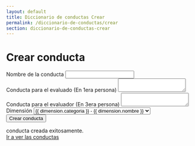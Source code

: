 ```yaml
---
layout: default
title: Diccionario de conductas Crear
permalink: /diccionario-de-conductas/crear
section: diccionario-de-conductas-crear
---
```


<div class="container mt-5">
  <h1 class="mb-4">Crear conducta</h1>
  <form id="conducta-form">
    <div class="mb-3">
      <label for="nombre" class="form-label">Nombre de la conducta</label>
      <input type="text" class="form-control" id="nombre" name="nombre" required>
    </div>
    <div class="mb-3">
      <label for="evaluado" class="form-label">Conducta para el evaluado (En 1era persona)</label>
      <textarea class="form-control" id="evaluado" name="evaluado" required></textarea>
    </div>
    <div class="mb-3">
      <label for="evaluador" class="form-label">Conducta para el evaluador (En 3era persona)</label>
      <textarea class="form-control" id="evaluador" name="evaluador" required></textarea>
    </div>
    <div class="mb-3">
      <label for="dimension" class="form-label">Dimensión</label>
      <select class="form-select" id="dimension" name="dimension" required>
        {% for dimension in site.data.dimension %}
          <option value="{{ dimension.nombre }}">{{ dimension.categoria }} - {{ dimension.nombre }}</option>
        {% endfor %}
      </select>
    </div>
    <button type="submit" class="btn btn-primary">Crear conducta</button>
  </form>
  <div id="success-message" class="mt-3 d-none">
    <div class="alert alert-success" role="alert">
      conducta creada exitosamente.
    </div>
    <a href="/diccionario-de-conductas/editar" class="btn btn-primary">Ir a ver las conductas</a>
  </div>
</div>
